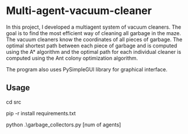# Multi-agent-vacuum-cleaner

In this project, I developed a multiagent system of vacuum cleaners. 
The goal is to find the most efficient way of cleaning all garbage in the maze.
The vacuum cleaners know the coordinates of all pieces of garbage. The optimal shortest path between each piece of garbage and is computed using the A* algorithm and the optimal path for each individual cleaner is computed using the Ant colony optimization algorithm. 

The program also uses PySimpleGUI library for graphical interface.



## Usage
cd src

pip -r install requirements.txt

python .\garbage_collectors.py [num of agents]